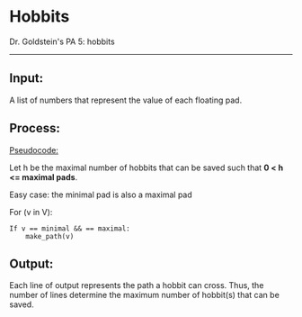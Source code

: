 # Hobbits
Dr. Goldstein's PA 5: hobbits
***
## Input:
A list of numbers that represent the value of each floating pad.
## Process:
<u>Pseudocode:</u>

Let h be the maximal number of hobbits that can be saved such that <b>0 < h <= maximal pads</b>.

Easy case: the minimal pad is also a maximal pad

For (v in V): 

    If v == minimal && == maximal:
        make_path(v)
## Output:
Each line of output represents the path a hobbit can cross. Thus, the number of lines
determine the maximum number of hobbit(s) that can be saved.
